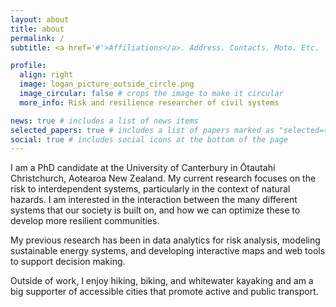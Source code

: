 ```yaml
---
layout: about
title: about
permalink: /
subtitle: <a href='#'>Affiliations</a>. Address. Contacts. Moto. Etc.

profile:
  align: right
  image: logan_picture_outside_circle.png
  image_circular: false # crops the image to make it circular
  more_info: Risk and resilience researcher of civil systems

news: true # includes a list of news items
selected_papers: true # includes a list of papers marked as "selected={true}"
social: true # includes social icons at the bottom of the page
---
```


I am a PhD candidate at the University of Canterbury in Ōtautahi Christchurch, Aotearoa New Zealand. My current research focuses on the risk to interdependent systems, particularly in the context of natural hazards. I am interested in the interaction between the many different systems that our society is built on, and how we can optimize these to develop more resilient communities.

My previous research has been in data analytics for risk analysis, modeling sustainable energy systems, and developing interactive maps and web tools to support decision making.

Outside of work, I enjoy hiking, biking, and whitewater kayaking and am a big supporter of accessible cities that promote active and public transport.

<!-- Write your biography here. Tell the world about yourself. Link to your favorite [subreddit](http://reddit.com). You can put a picture in, too. The code is already in, just name your picture `prof_pic.jpg` and put it in the `img/` folder.

Put your address / P.O. box / other info right below your picture. You can also disable any of these elements by editing `profile` property of the YAML header of your `_pages/about.md`. Edit `_bibliography/papers.bib` and Jekyll will render your [publications page](/al-folio/publications/) automatically.

Link to your social media connections, too. This theme is set up to use [Font Awesome icons](https://fontawesome.com/) and [Academicons](https://jpswalsh.github.io/academicons/), like the ones below. Add your Facebook, Twitter, LinkedIn, Google Scholar, or just disable all of them. -->

